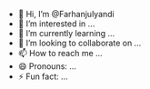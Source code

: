 - 👋 Hi, I’m @Farhanjulyandi
- 👀 I’m interested in ...
- 🌱 I’m currently learning ...
- 💞️ I’m looking to collaborate on ...
- 📫 How to reach me ...
- 😄 Pronouns: ...
- ⚡ Fun fact: ...

<!---
Farhanjulyandi/Farhanjulyandi is a ✨ special ✨ repository because its `README.md` (this file) appears on your GitHub profile.
You can click the Preview link to take a look at your changes.
--->

